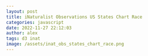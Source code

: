 ```yaml
---
layout: post
title: iNaturalist Observations US States Chart Race
categories: javascript
date: 2022-11-27 22:12:03
author: alex
tags: d3 inat
image: /assets/inat_obs_states_chart_race.png
---
```


<script src="http://d3js.org/d3.v7.min.js"></script>
<script src="https://cdn.jsdelivr.net/npm/d3-array@3"></script>
<script src="https://cdn.jsdelivr.net/npm/d3-time@3"></script>
<script src="https://cdn.jsdelivr.net/npm/d3-time-format@4"></script>

<div id="app">
</div>

<script>

const w = 800;
const h = 800;
const padding = 30;

const appViz = d3.select("#app")
    .append("svg")
    .attr("width", w)
    .attr("height", h);

const chart = appViz.append("g");
const xaxisGroup = appViz.append("g");
const chartLabels = appViz.append("g");
const titleGroup = appViz.append("g");

const epochParser = d3.timeParse("%Q");
const formatMonth = d3.timeFormat('%Y');

const main = async () => {
    console.log("yo");
    const inatStates = await d3.json("/assets/inat_states_cumsum.json");
    console.log("yoo");
    console.log(inatStates.data);
    const dateKeys = [];

    for (const [key, value] of Object.entries(inatStates["California"])) {
        dateKeys.push(+key);
    }
    console.log("yooo");

    const stateNames = [];
    const productivity = [];

    for (const [stateName, stats] of Object.entries(inatStates)) {
        stateNames.push(stateName);

        const values = [];
        for (const [_date, value] of Object.entries(stats)) {
            values.push(value);
        }

        productivity.push({
            name: stateName,
            values: values,
        });
    }

    const colorScale = d3.scaleOrdinal(d3.schemeCategory10);
    colorScale.domain(stateNames);

    const scaleX = d3.scaleLinear()
        .domain([0, 10]) // domain will adjust each interval
        .range([padding, w - padding])
        .nice();

    let interval = 0;
    setInterval(() => {
        if (interval >= dateKeys.length) {
            return;
        }

        productivity.sort((a, b) => d3.descending(a.values[interval], b.values[interval]));
        productivity.forEach((d, i) => d.rank = i);

        scaleX.domain([0, productivity[0].values[interval]]);

        const scaleY = d3.scaleBand()
            .domain(d3.range(productivity.length))
            .range([padding, h])
            .paddingInner(0.1);

        const t = d3.transition()
            .duration(300)
            .ease(d3.easeLinear);

        chart
            .selectAll("rect")
            .data(productivity, (d) => d.name)
            .join(
                enter => enter
                    .append("rect")
                    .attr("fill", (d) => {
                        return colorScale(d.name);
                    })
                    .attr("x", padding)
                    .attr("y", (d) => scaleY(d.rank))
                    .attr("width", (d) => scaleX(d.values[interval]) - padding)
                    .attr("height", scaleY.bandwidth()),
                update => update
                    .transition(t)
                    .attr("fill", (d) => {
                        return colorScale(d.name);
                    })
                    .attr("x", padding)
                    .attr("y", (d) => scaleY(d.rank))
                    .attr("width", (d) => scaleX(d.values[interval]) - padding)
                    .attr("height", scaleY.bandwidth()),
            )

        const tickValues = [
            10,
            100,
            1_000,
            10_000,
            100_000,
            1_000_000,
            10_000_000,
        ];

        if (productivity[0].values[interval] > 3_000) {
            tickValues.shift();
        }
        if (productivity[0].values[interval] > 30_000) {
            tickValues.shift();
        }
        if (productivity[0].values[interval] > 300_000) {
            tickValues.shift();
        }
        if (productivity[0].values[interval] > 3_000_000) {
            tickValues.shift();
        }
        if (productivity[0].values[interval] > 30_000_000) {
            tickValues.shift();
        }

        xaxisGroup
            .selectAll("g.x-axis")
            .data([null])
            .join("g")
            .transition(t)
            .attr("transform", `translate(0, 28)`)
            .attr("class", "x-axis")
            .call(d3.axisTop(scaleX)
                .tickValues(tickValues)
                .tickSizeOuter(0)
                .tickSizeInner(-1 * h)
            );

        xaxisGroup.selectAll(".tick line").attr("stroke", "white");
        xaxisGroup.select(".domain").remove();

        chartLabels
            .selectAll("text")
            .data(productivity, (d) => d.name)
            .join(
                enter => enter
                    .append("text")
                    .text((d) => d.name)
                    .style("font-size", "0.7em")
                    .attr("fill", (_d, i) => {
                        if (i == 0) {
                            return "white";
                        } else {
                            return "black";
                        }
                    })
                    .attr("text-anchor", (_d, i) => {
                        if (i == 0) {
                            return "end";
                        } else {
                            return "start";
                        }
                    })
                    .attr("alignment-baseline", "baseline")
                    .attr("x", (d, i) => {
                        if (i == 0) {
                            return scaleX(d.values[interval]) - 2;
                        } else {
                            return scaleX(d.values[interval]) + 2;
                        }
                    })
                    .attr("y", (d) => scaleY(d.rank) + 2),
                update => update
                    .transition(t)
                    .text((d) => d.name)
                    .attr("fill", (_d, i) => {
                        if (i == 0) {
                            return "white";
                        } else {
                            return "black";
                        }
                    })
                    .attr("text-anchor", (_d, i) => {
                        if (i == 0) {
                            return "end";
                        } else {
                            return "start";
                        }
                    })
                    .attr("alignment-baseline", "baseline")
                    .attr("x", (d, i) => {
                        if (i == 0) {
                            return scaleX(d.values[interval]) - 2;
                        } else {
                            return scaleX(d.values[interval]) + 2;
                        }
                    })
                    .attr("y", (d) => scaleY(d.rank) + 2),
            );

        const dateKey = dateKeys[interval % dateKeys.length];
        const parsedDate = epochParser(+dateKey)
        const title = formatMonth(parsedDate);
        titleGroup
            .selectAll("text")
            .data([null])
            .join("text")
            .attr("y", 12)
            .attr("x", w / 2)
            .attr("dx", ".35em")
            .attr("fill", "black")
            .attr("text-anchor", "middle")
            .text(`${title} Cumulative iNaturalist Observations, US States`);

        interval++;
    }, 300);
};

main();

</script>
